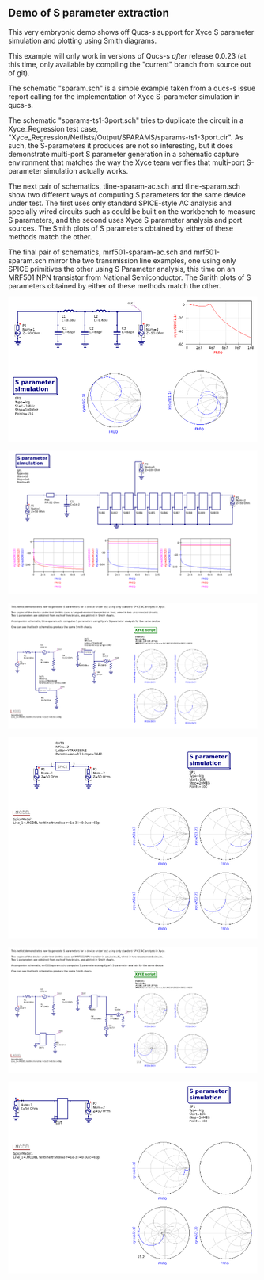 ## Demo of S parameter extraction

This very embryonic demo shows off Qucs-s support for Xyce S parameter
simulation and plotting using Smith diagrams.

This example will only work in versions of Qucs-s *after* release
0.0.23 (at this time, only available by compiling the "current" branch
from source out of git).

The schematic "sparam.sch" is a simple example taken from a qucs-s
issue report calling for the implementation of Xyce S-parameter
simulation in qucs-s.

The schematic "sparams-ts1-3port.sch" tries to duplicate the circuit
in a Xyce\_Regression test case,
"Xyce\_Regression/Netlists/Output/SPARAMS/sparams-ts1-3port.cir".
As such, the S-parameters it produces are not so interesting, but it
does demonstrate multi-port S parameter generation in a schematic
capture environment that matches the way the Xyce team verifies that
multi-port S-parameter simulation actually works.

The next pair of schematics, tline-sparam-ac.sch and tline-sparam.sch
show two different ways of computing S parameters for the same device
under test.  The first uses only standard SPICE-style AC analysis and
specially wired circuits such as could be built on the workbench to
measure S parameters, and the second uses Xyce S parameter analysis
and port sources.  The Smith plots of S parameters obtained by either
of these methods match the other.

The final pair of schematics, mrf501-sparam-ac.sch and
mrf501-sparam.sch mirror the two transmission line examples, one using
only SPICE primitives the other using S Parameter analysis, this time
on an MRF501 NPN transistor from National Semiconductor.  The Smith
plots of S parameters obtained by either of these methods match the
other.

![Created with Qucs "Export as image" option"](export.png)

![Created with Qucs "Export as image" option"](export2.png)

![Created with Qucs "Export as image" option"](export3.png)

![Created with Qucs "Export as image" option"](export4.png)

![Created with Qucs "Export as image" option"](export5.png)

![Created with Qucs "Export as image" option"](export6.png)
